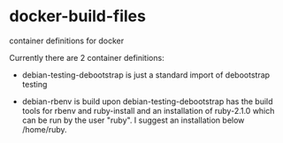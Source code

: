 docker-build-files
==================

container definitions for docker

Currently there are 2 container definitions:

 - debian-testing-debootstrap
   is just a standard import of
   debootstrap testing

 - debian-rbenv
   is build upon debian-testing-debootstrap has the build tools for rbenv and ruby-install and an installation of ruby-2.1.0
   which can be run by the user "ruby". I suggest an installation below /home/ruby.
